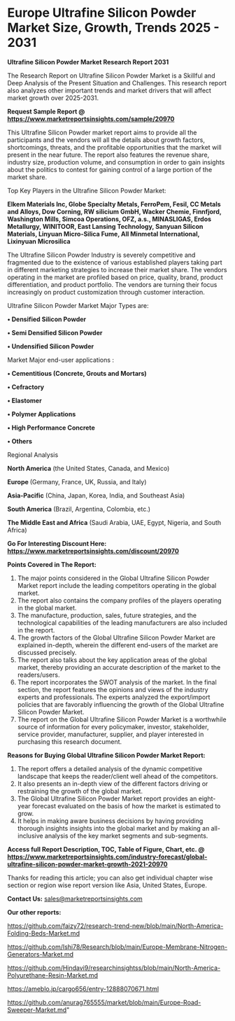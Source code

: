 # Europe Ultrafine Silicon Powder Market Size, Growth, Trends 2025 - 2031

<strong>Ultrafine Silicon Powder Market Research Report 2031</strong>

The Research Report on Ultrafine Silicon Powder Market is a Skillful and Deep Analysis of the Present Situation and Challenges. This research report also analyzes other important trends and market drivers that will affect market growth over 2025-2031.

<strong>Request Sample Report @ <a href=https://www.marketreportsinsights.com/sample/20970>https://www.marketreportsinsights.com/sample/20970</a></strong>

This Ultrafine Silicon Powder market report aims to provide all the participants and the vendors will all the details about growth factors, shortcomings, threats, and the profitable opportunities that the market will present in the near future. The report also features the revenue share, industry size, production volume, and consumption in order to gain insights about the politics to contest for gaining control of a large portion of the market share.

Top Key Players in the Ultrafine Silicon Powder Market:

<strong>Elkem Materials Inc, Globe Specialty Metals, FerroPem, Fesil, CC Metals and Alloys, Dow Corning, RW silicium GmbH, Wacker Chemie, Finnfjord, Washington Mills, Simcoa Operations, OFZ, a.s., MINASLIGAS, Erdos Metallurgy, WINITOOR, East Lansing Technology, Sanyuan Silicon Materials, Linyuan Micro-Silica Fume, All Minmetal International, Lixinyuan Microsilica</strong>

The Ultrafine Silicon Powder Industry is severely competitive and fragmented due to the existence of various established players taking part in different marketing strategies to increase their market share. The vendors operating in the market are profiled based on price, quality, brand, product differentiation, and product portfolio. The vendors are turning their focus increasingly on product customization through customer interaction.

Ultrafine Silicon Powder Market Major Types are:

<strong>• Densified Silicon Powder

• Semi Densified Silicon Powder

• Undensified Silicon Powder</strong>

Market Major end-user applications :

<strong>• Cementitious (Concrete, Grouts and Mortars)

• Cefractory

• Elastomer

• Polymer Applications

• High Performance Concrete

• Others</strong>

Regional Analysis

</u><strong><b>North America</b></strong> (the United States, Canada, and Mexico)

<strong><b>Europe </b></strong>(Germany, France, UK, Russia, and Italy)

<strong><b>Asia-Pacific</b></strong> (China, Japan, Korea, India, and Southeast Asia)

<strong><b>South America</b></strong> (Brazil, Argentina, Colombia, etc.)

<strong><b>The Middle East and Africa</b></strong> (Saudi Arabia, UAE, Egypt, Nigeria, and South Africa)

<strong>Go For Interesting Discount Here: <a href=https://www.marketreportsinsights.com/discount/20970>https://www.marketreportsinsights.com/discount/20970</a></strong>

<strong>Points Covered in The Report:</strong>
<ol>
  <li>The major points considered in the Global Ultrafine Silicon Powder Market report include the leading competitors operating in the global market.</li>
  <li>The report also contains the company profiles of the players operating in the global market.</li>
  <li>The manufacture, production, sales, future strategies, and the technological capabilities of the leading manufacturers are also included in the report.</li>
  <li>The growth factors of the Global Ultrafine Silicon Powder Market are explained in-depth, wherein the different end-users of the market are discussed precisely.</li>
  <li>The report also talks about the key application areas of the global market, thereby providing an accurate description of the market to the readers/users.</li>
  <li>The report incorporates the SWOT analysis of the market. In the final section, the report features the opinions and views of the industry experts and professionals. The experts analyzed the export/import policies that are favorably influencing the growth of the Global Ultrafine Silicon Powder Market.</li>
  <li>The report on the Global Ultrafine Silicon Powder Market is a worthwhile source of information for every policymaker, investor, stakeholder, service provider, manufacturer, supplier, and player interested in purchasing this research document.</li>
</ol>
<strong>Reasons for Buying Global Ultrafine Silicon Powder Market Report:</strong>

<ol>
  <li>The report offers a detailed analysis of the dynamic competitive landscape that keeps the reader/client well ahead of the competitors.</li>
  <li>It also presents an in-depth view of the different factors driving or restraining the growth of the global market.</li>
  <li>The Global Ultrafine Silicon Powder Market report provides an eight-year forecast evaluated on the basis of how the market is estimated to grow.</li>
  <li>It helps in making aware business decisions by having providing thorough insights insights into the global market and by making an all-inclusive analysis of the key market segments and sub-segments.</li>
</ol>
<strong>Access full Report Description, TOC, Table of Figure, Chart, etc. @ <a href=https://www.marketreportsinsights.com/industry-forecast/global-ultrafine-silicon-powder-market-growth-2021-20970>https://www.marketreportsinsights.com/industry-forecast/global-ultrafine-silicon-powder-market-growth-2021-20970</a></strong>


Thanks for reading this article; you can also get individual chapter wise section or region wise report version like Asia, United States, Europe.

<strong>Contact Us:</strong>
sales@marketreportsinsights.com

<strong>Our other reports:</strong>

<a href=https://github.com/faizy72/research-trend-new/blob/main/North-America-Folding-Beds-Market.md>https://github.com/faizy72/research-trend-new/blob/main/North-America-Folding-Beds-Market.md</a>

<a href=https://github.com/Ishi78/Research/blob/main/Europe-Membrane-Nitrogen-Generators-Market.md>https://github.com/Ishi78/Research/blob/main/Europe-Membrane-Nitrogen-Generators-Market.md</a>

<a href=https://github.com/Hindavi9/researchinsightss/blob/main/North-America-Polyurethane-Resin-Market.md>https://github.com/Hindavi9/researchinsightss/blob/main/North-America-Polyurethane-Resin-Market.md</a>

<a href=https://ameblo.jp/cargo656/entry-12888070671.html>https://ameblo.jp/cargo656/entry-12888070671.html</a>

<a href=https://github.com/anurag765555/market/blob/main/Europe-Road-Sweeper-Market.md>https://github.com/anurag765555/market/blob/main/Europe-Road-Sweeper-Market.md</a>"
